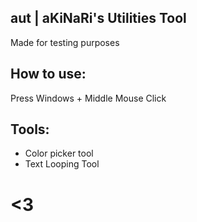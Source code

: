 ## aut | aKiNaRi's Utilities Tool
Made for testing purposes

## How to use:
Press Windows + Middle Mouse Click

## Tools:
- Color picker tool
- Text Looping Tool

# <3